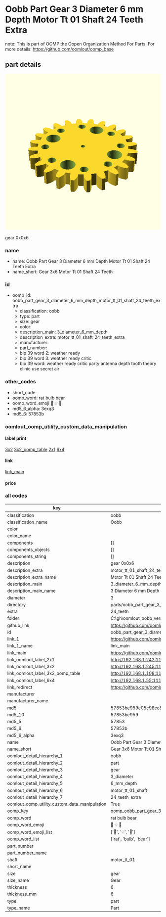 # Oobb Part Gear 3 Diameter 6 mm Depth Motor Tt 01 Shaft 24 Teeth Extra  

note: This is part of OOMP the Oopen Organization Method For Parts. For more details: https://github.com/oomlout/oomp_base

##  part details
  

[![](3dpr.png)](3dpr.png)

gear 0x0x6



### name
* name: Oobb Part Gear 3 Diameter 6 mm Depth Motor Tt 01 Shaft 24 Teeth Extra
* name_short: Gear 3x6 Motor Tt 01 Shaft 24 Teeth
### id
* oomp_id: oobb_part_gear_3_diameter_6_mm_depth_motor_tt_01_shaft_24_teeth_extra
  * classification: oobb
  * type: part
  * size: gear
  * color: 
  * description_main: 3_diameter_6_mm_depth
  * description_extra: motor_tt_01_shaft_24_teeth_extra
  * manufacturer: 
  * part_number: 
  * bip 39 word 2: weather ready
  * bip 39 word 3: weather ready critic
  * bip 39 word: weather ready critic party antenna depth tooth theory clinic use secret air

### other_codes
* short_code: 
* oomp_word: rat bulb bear
* oomp_word_emoji :rat: :bulb: :bear:
* md5_6_alpha: 3exq3
* md5_6: 57853b






### oomlout_oomp_utility_custom_data_manipulation
#### label print
[3x2](http://192.168.1.245:1112/?label=oomp%203exq3)
[3x2_oomp_table](http://192.168.1.108:1112/?label=oomp%203exq3)
[2x1](http://192.168.1.242:1112/?label=oomp%203exq3)
[6x4](http://192.168.1.55:1112/?label=oomp%203exq3)    

#### link

[link_main](https://github.com/oomlout/oomlout_oobb_version_4_generated_parts/tree/main/navigation_oomp/oobb/part/gear/3_diameter_6_mm_depth/motor_tt_01_shaft_24_teeth_extra/part)                              

#### price







### all codes 
| key | value |  
| --- | --- |  
| classification | oobb |  
| classification_name | Oobb |  
| color |  |  
| color_name |  |  
| components | [] |  
| components_objects | [] |  
| components_string | [] |  
| description | gear 0x0x6 |  
| description_extra | motor_tt_01_shaft_24_teeth_extra |  
| description_extra_name | Motor Tt 01 Shaft 24 Teeth Extra |  
| description_main | 3_diameter_6_mm_depth |  
| description_main_name | 3 Diameter 6 mm Depth |  
| diameter | 3 |  
| directory | parts/oobb_part_gear_3_diameter_6_mm_depth_motor_tt_01_shaft_24_teeth_extra |  
| extra | 24_teeth |  
| folder | C:\gh\oomlout_oobb_version_4_generated_parts\parts\oobb_part_gear_3_diameter_6_mm_depth_motor_tt_01_shaft_24_teeth_extra |  
| github_link | https://github.com/oomlout/oomlout_oomp_part_src/tree/main/parts/oobb_part_gear_3_diameter_6_mm_depth_motor_tt_01_shaft_24_teeth_extra |  
| id | oobb_part_gear_3_diameter_6_mm_depth_motor_tt_01_shaft_24_teeth_extra |  
| link_1 | https://github.com/oomlout/oomlout_oobb_version_4_generated_parts/tree/main/navigation_oomp/oobb/part/gear/3_diameter_6_mm_depth/motor_tt_01_shaft_24_teeth_extra/part |  
| link_1_name | link_main |  
| link_main | https://github.com/oomlout/oomlout_oobb_version_4_generated_parts/tree/main/navigation_oomp/oobb/part/gear/3_diameter_6_mm_depth/motor_tt_01_shaft_24_teeth_extra/part |  
| link_oomlout_label_2x1 | http://192.168.1.242:1112/?label=oomp%203exq3 |  
| link_oomlout_label_3x2 | http://192.168.1.245:1112/?label=oomp%203exq3 |  
| link_oomlout_label_3x2_oomp_table | http://192.168.1.108:1112/?label=oomp%203exq3 |  
| link_oomlout_label_6x4 | http://192.168.1.55:1112/?label=oomp%203exq3 |  
| link_redirect | https://github.com/oomlout/oomlout_oobb_version_4_generated_parts/tree/main/parts/oobb_gear_03_06_ex_24_teeth_sh_motor_tt_01 |  
| manufacturer |  |  
| manufacturer_name |  |  
| md5 | 57853be959e05c98ec84ea0867acb7c5 |  
| md5_10 | 57853be959 |  
| md5_5 | 57853 |  
| md5_6 | 57853b |  
| md5_6_alpha | 3exq3 |  
| name | Oobb Part Gear 3 Diameter 6 mm Depth Motor Tt 01 Shaft 24 Teeth Extra |  
| name_short | Gear 3x6 Motor Tt 01 Shaft 24 Teeth |  
| oomlout_detail_hierarchy_1 | oobb |  
| oomlout_detail_hierarchy_2 | part |  
| oomlout_detail_hierarchy_3 | gear |  
| oomlout_detail_hierarchy_4 | 3_diameter |  
| oomlout_detail_hierarchy_5 | 6_mm_depth |  
| oomlout_detail_hierarchy_6 | motor_tt_01_shaft |  
| oomlout_detail_hierarchy_7 | 24_teeth_extra |  
| oomlout_oomp_utility_custom_data_manipulation | True |  
| oomp_key | oomp_oobb_part_gear_3_diameter_6_mm_depth_motor_tt_01_shaft_24_teeth_extra |  
| oomp_word | rat bulb bear |  
| oomp_word_emoji | :rat: :bulb: :bear: |  
| oomp_word_emoji_list | [':rat:', ':bulb:', ':bear:'] |  
| oomp_word_list | ['rat', 'bulb', 'bear'] |  
| part_number |  |  
| part_number_name |  |  
| shaft | motor_tt_01 |  
| short_name |  |  
| size | gear |  
| size_name | Gear |  
| thickness | 6 |  
| thickness_mm | 6 |  
| type | part |  
| type_name | Part |  
